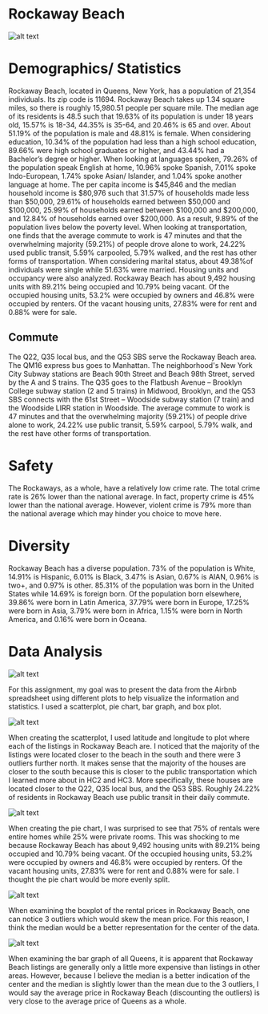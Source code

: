 # Rockaway Beach

![alt text](https://github.com/leahahdoot/RockawayBeach/blob/gh-pages/rbmap.png "Map")

# Demographics/ Statistics
  
  Rockaway Beach, located in Queens, New York, has a population of 21,354 individuals. 
  Its zip code is 11694. Rockaway Beach takes up 1.34 square miles, so there is roughly 
  15,980.51 people per square mile. The median age of its residents is 48.5 such that 
  19.63% of its population is under 18 years old, 15.57% is 18-34, 44.35% is 35-64, and 
  20.46% is 65 and over. About 51.19% of the population is male and 48.81% is female. 
  When considering education, 10.34% of the population had less than a high school education, 
  89.66% were high school graduates or higher, and 43.44% had a Bachelor’s degree or higher. 
  When looking at languages spoken, 79.26% of the population speak English at home, 10.96% 
  spoke Spanish, 7.01% spoke Indo-European, 1.74% spoke Asian/ Islander, and 1.04% spoke 
  another language at home. The per capita income is $45,846 and the median household income 
  is $80,976 such that 31.57% of households made less than $50,000, 29.61% of households 
  earned between $50,000 and $100,000, 25.99% of households earned between $100,000 and $200,000, 
  and 12.84% of households earned over $200,000. As a result, 9.89% of the population lives 
  below the poverty level. When looking at transportation, one finds that the average commute 
  to work is 47 minutes and that the overwhelming majority (59.21%) of people drove alone 
  to work, 24.22% used public transit, 5.59% carpooled, 5.79% walked, and the rest has other 
  forms of transportation. When considering marital status, about 49.38%of individuals were 
  single while 51.63% were married.  Housing units and occupancy were also analyzed. Rockaway 
  Beach has about 9,492 housing units with 89.21% being occupied and 10.79% being vacant. 
  Of the occupied housing units, 53.2% were occupied by owners and 46.8% were occupied by 
  renters. Of the vacant housing units, 27.83% were for rent and 0.88% were for sale. 
 
## Commute
   
   The Q22, Q35 local bus, and the Q53 SBS serve the Rockaway Beach area. The QM16 express 
   bus goes to Manhattan. The neighborhood's New York City Subway stations are Beach 90th 
   Street and Beach 98th Street, served by the A and S trains. The Q35 goes to the Flatbush 
   Avenue – Brooklyn College subway station (2 and 5 trains) in Midwood, Brooklyn, and the 
   Q53 SBS connects with the 61st Street – Woodside subway station (7 train) and the
   Woodside LIRR station in Woodside. The average commute to work is 47 minutes and that the 
   overwhelming majority (59.21%) of people drive alone to work, 24.22% use public transit, 
   5.59% carpool, 5.79% walk, and the rest have other forms of transportation. 
  
# Safety
   
   The Rockaways, as a whole, have a relatively low crime rate. The total crime rate is 26% lower 
   than the national average. In fact, property crime is 45% lower than the national average. However, 
   violent crime is 79% more than the national average which may hinder you choice to move here.
  
# Diversity
   
   Rockaway Beach has a diverse population. 73% of the population is White, 14.91% is Hispanic,
   6.01% is Black, 3.47% is Asian, 0.67% is AIAN, 0.96% is two+, and 0.97% is other. 85.31% of the 
   population was born in the United States while 14.69% is foreign born. Of the population born 
   elsewhere, 39.86% were born in Latin America, 37.79% were born in Europe, 17.25% were born in 
   Asia, 3.79% were born in Africa, 1.15% were born in North America, and 0.16% were born in Oceana. 
  
# Data Analysis
  
 ![alt text](https://github.com/leahahdoot/RockawayBeach/blob/gh-pages/analyze.png "Data")
  
   For this assignment, my goal was to present the data from the Airbnb spreadsheet using different 
   plots to help visualize the information and statistics. I used a scatterplot, pie chart, bar graph, 
   and box plot. 
   
 ![alt text](https://github.com/leahahdoot/RockawayBeach/blob/gh-pages/locations.png "Scatterplot")
   
   When creating the scatterplot, I used latitude and longitude to plot where each of the listings in 
   Rockaway Beach are. I noticed that the majority of the listings were located closer to the beach 
   in the south and there were 3 outliers further north. It makes sense that the majority of the houses 
   are closer to the south because this is closer to the public transportation which I learned more 
   about in HC2 and HC3. More specifically, these houses are located closer to the Q22, Q35 local bus, 
   and the Q53 SBS. Roughly 24.22% of residents in Rockaway Beach use public transit in their daily commute. 
   
  ![alt text](https://github.com/leahahdoot/RockawayBeach/blob/gh-pages/typeofrental.png "Pie Chart")
   
   When creating the pie chart, I was surprised to see that 75% of rentals were entire homes while 25% 
   were private rooms. This was shocking to me because Rockaway Beach has about 9,492 housing units 
   with 89.21% being occupied and 10.79% being vacant. Of the occupied housing units, 53.2% were 
   occupied by owners and 46.8% were occupied by renters. Of the vacant housing units, 27.83% were 
   for rent and 0.88% were for sale. I thought the pie chart would be more evenly split.
   
  ![alt text](https://github.com/leahahdoot/RockawayBeach/blob/gh-pages/rb_price.png "Box Plot")
   
   When examining the boxplot of the rental prices in Rockaway Beach, one can notice 3 outliers which would 
   skew the mean price. For this reason, I think the median would be a better representation for the 
   center of the data. 
   
  ![alt text](https://github.com/leahahdoot/RockawayBeach/blob/gh-pages/average_price.png "Bar Graph")
   
   When examining the bar graph of all Queens, it is apparent that Rockaway Beach listings are generally 
   only a little more expensive than listings in other areas. However, because I believe the median is 
   a better indication of the center and the median is slightly lower than the mean due to the 3 outliers, 
   I would say the average price in Rockaway Beach (discounting the outliers) is very close to the average 
   price of Queens as a whole.






